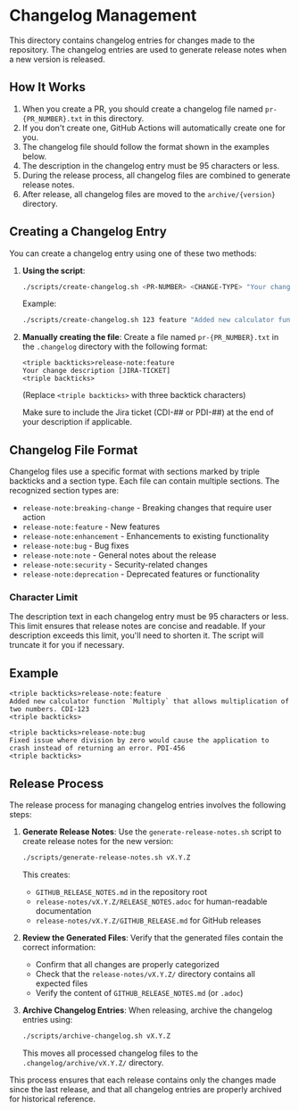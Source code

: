 # Changelog Management

This directory contains changelog entries for changes made to the repository. The changelog entries are used to generate release notes when a new version is released.

## How It Works

1. When you create a PR, you should create a changelog file named `pr-{PR_NUMBER}.txt` in this directory.
2. If you don't create one, GitHub Actions will automatically create one for you.
3. The changelog file should follow the format shown in the examples below.
4. The description in the changelog entry must be 95 characters or less.
5. During the release process, all changelog files are combined to generate release notes.
6. After release, all changelog files are moved to the `archive/{version}` directory.

## Creating a Changelog Entry

You can create a changelog entry using one of these two methods:

1. **Using the script**:

   ```bash
   ./scripts/create-changelog.sh <PR-NUMBER> <CHANGE-TYPE> "Your change description" [JIRA-TICKET]
   ```

   Example:

   ```bash
   ./scripts/create-changelog.sh 123 feature "Added new calculator function" CDI-456
   ```

2. **Manually creating the file**:
   Create a file named `pr-{PR_NUMBER}.txt` in the `.changelog` directory with the following format:

   ```plaintext
   <triple backticks>release-note:feature
   Your change description [JIRA-TICKET]
   <triple backticks>
   ```

   (Replace `<triple backticks>` with three backtick characters)

   Make sure to include the Jira ticket (CDI-## or PDI-##) at the end of your description if applicable.

## Changelog File Format

Changelog files use a specific format with sections marked by triple backticks and a section type. Each file can contain multiple sections. The recognized section types are:

- `release-note:breaking-change` - Breaking changes that require user action
- `release-note:feature` - New features
- `release-note:enhancement` - Enhancements to existing functionality
- `release-note:bug` - Bug fixes
- `release-note:note` - General notes about the release
- `release-note:security` - Security-related changes
- `release-note:deprecation` - Deprecated features or functionality

### Character Limit

The description text in each changelog entry must be 95 characters or less. This limit ensures that release notes are concise and readable. If your description exceeds this limit, you'll need to shorten it. The script will truncate it for you if necessary.

## Example

```plaintext
<triple backticks>release-note:feature
Added new calculator function `Multiply` that allows multiplication of two numbers. CDI-123
<triple backticks>
```

```plaintext
<triple backticks>release-note:bug
Fixed issue where division by zero would cause the application to crash instead of returning an error. PDI-456
<triple backticks>
```

## Release Process

The release process for managing changelog entries involves the following steps:

1. **Generate Release Notes**: Use the `generate-release-notes.sh` script to create release notes for the new version:

   ```bash
   ./scripts/generate-release-notes.sh vX.Y.Z
   ```

   This creates:
   - `GITHUB_RELEASE_NOTES.md` in the repository root
   - `release-notes/vX.Y.Z/RELEASE_NOTES.adoc` for human-readable documentation
   - `release-notes/vX.Y.Z/GITHUB_RELEASE.md` for GitHub releases

2. **Review the Generated Files**: Verify that the generated files contain the correct information:
   - Confirm that all changes are properly categorized
   - Check that the `release-notes/vX.Y.Z/` directory contains all expected files
   - Verify the content of `GITHUB_RELEASE_NOTES.md` (or `.adoc`)

3. **Archive Changelog Entries**: When releasing, archive the changelog entries using:

   ```bash
   ./scripts/archive-changelog.sh vX.Y.Z
   ```

   This moves all processed changelog files to the `.changelog/archive/vX.Y.Z/` directory.

This process ensures that each release contains only the changes made since the last release, and that all changelog entries are properly archived for historical reference.
